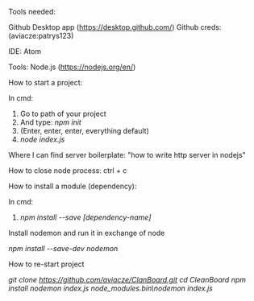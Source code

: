 Tools needed:

Github Desktop app (https://desktop.github.com/)
Github creds: (aviacze:patrys123)

IDE:
Atom

Tools:
Node.js (https://nodejs.org/en/)



How to start a project:

In cmd:
1. Go to path of your project
2. And type: *npm init*
3. (Enter, enter, enter, everything default)
4. *node index.js*

Where I can find server boilerplate:
"how to write http server in nodejs"

How to close node process:
ctrl + c


How to install a module (dependency):

In cmd:
1. *npm install --save [dependency-name]*

Install nodemon and run it in exchange of node

*npm install --save-dev nodemon*


How to re-start project

*git clone https://github.com/aviacze/ClanBoard.git*
*cd CleanBoard*
*npm install*
*nodemon index.js*
*node_modules\.bin\nodemon index.js*

